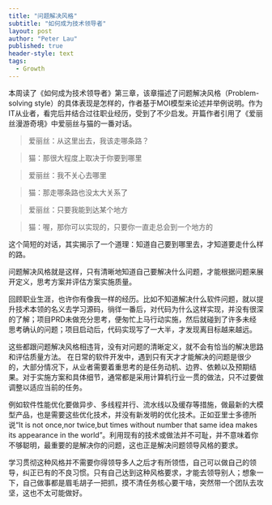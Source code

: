```yaml
---
title: "问题解决风格"
subtitle: "如何成为技术领导者"
layout: post
author: "Peter Lau"
published: true
header-style: text
tags:
  - Growth
---
```



本周读了《如何成为技术领导者》第三章，该章描述了问题解决风格（Problem-solving style）的具体表现是怎样的，作者基于MOI模型来论述并举例说明。作为IT从业者，看完后并结合过往职业经历，受到了不少启发。开篇作者引用了《爱丽丝漫游奇境》中爱丽丝与猫的一番对话。

>爱丽丝：从这里出去，我该走哪条路？

>猫：那很大程度上取决于你要到哪里

>爱丽丝：我不关心去哪里

>猫：那走哪条路也没太大关系了

>爱丽丝：只要我能到达某个地方

>猫：喔，那你可以实现的，只要你一直走总会到一个地方的


这个简短的对话，其实揭示了一个道理：知道自己要到哪里去，才知道要走什么样的路。

问题解决风格就是这样，只有清晰地知道自己要解决什么问题，才能根据问题来展开定义，思考方案并评估方案实施质量。

回顾职业生涯，也许你有像我一样的经历。比如不知道解决什么软件问题，就以提升技术本领的名义去学习源码，徜徉一番后，对代码为什么这样实现，并没有很深的了解；项目PRD未做充分思考，便匆忙上马行动实施，然后就碰到了许多未经思考确认的问题；项目启动后，代码实现写了一大半，才发现离目标越来越远。

这些都跟问题解决风格相违背，没有对问题的清晰定义，就不会有恰当的解决思路和评估质量方法。
在日常的软件开发中，遇到只有天才才能解决的问题是很少的，大部分情况下，从业者需要着重思考的是任务动机、边界、依赖以及预期结果。对于实施方案和具体细节，通常都是采用计算机行业一贯的做法，只不过要做调整以适应当前的任务。

例如软件性能优化要做异步、多线程并行、流水线以及缓存等措施，做最新的大模型产品，也是需要这些优化技术，并没有新发明的优化技术。正如亚里士多德所说“It is not once,nor twice,but times without number that same idea makes its appearance in the world”。利用现有的技术或做法并不可耻，并不意味着你不够聪明，最重要的是解决你的问题，这也正是解决问题领导风格的要求。

学习贯彻这种风格并不需要你得领导多人之后才有所领悟，自己可以做自己的领导，纠正已有的不良习惯。只有自己达到这种风格要求，才能去领导别人；想象一下，自己做事都是眉毛胡子一把抓，摸不清任务核心要干啥，突然带一个团队去攻坚，这也不太可能做好。


